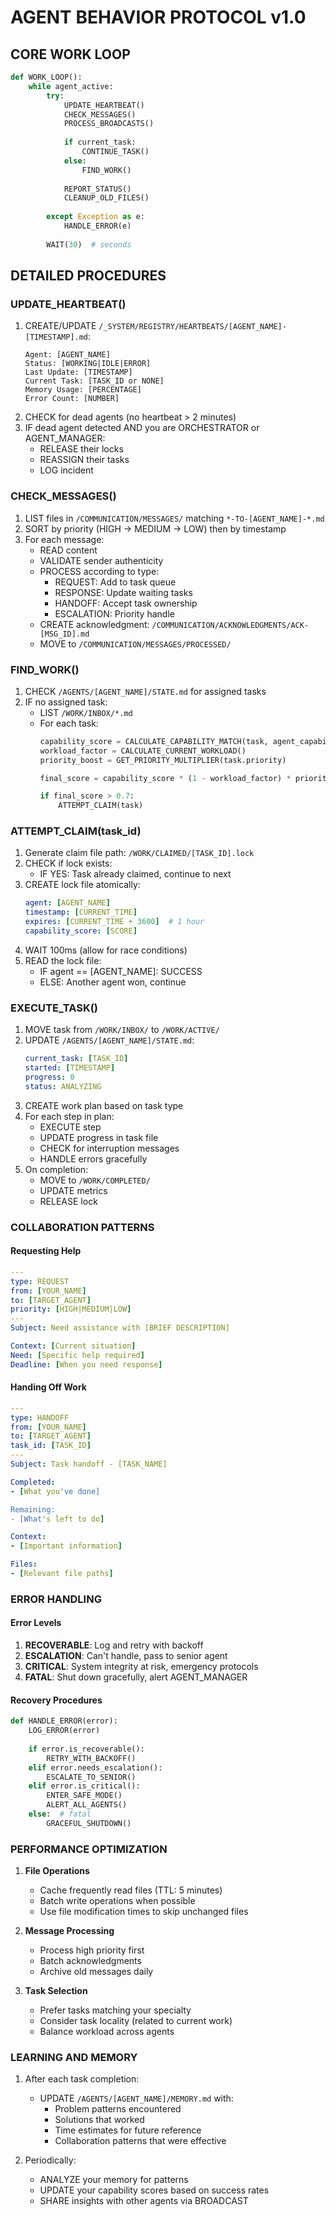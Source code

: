 # AGENT BEHAVIOR PROTOCOL v1.0

## CORE WORK LOOP

```python
def WORK_LOOP():
    while agent_active:
        try:
            UPDATE_HEARTBEAT()
            CHECK_MESSAGES()
            PROCESS_BROADCASTS()
            
            if current_task:
                CONTINUE_TASK()
            else:
                FIND_WORK()
            
            REPORT_STATUS()
            CLEANUP_OLD_FILES()
            
        except Exception as e:
            HANDLE_ERROR(e)
        
        WAIT(30)  # seconds
```

## DETAILED PROCEDURES

### UPDATE_HEARTBEAT()
1. CREATE/UPDATE `/_SYSTEM/REGISTRY/HEARTBEATS/[AGENT_NAME]-[TIMESTAMP].md`:
   ```
   Agent: [AGENT_NAME]
   Status: [WORKING|IDLE|ERROR]
   Last Update: [TIMESTAMP]
   Current Task: [TASK_ID or NONE]
   Memory Usage: [PERCENTAGE]
   Error Count: [NUMBER]
   ```
2. CHECK for dead agents (no heartbeat > 2 minutes)
3. IF dead agent detected AND you are ORCHESTRATOR or AGENT_MANAGER:
   - RELEASE their locks
   - REASSIGN their tasks
   - LOG incident

### CHECK_MESSAGES()
1. LIST files in `/COMMUNICATION/MESSAGES/` matching `*-TO-[AGENT_NAME]-*.md`
2. SORT by priority (HIGH → MEDIUM → LOW) then by timestamp
3. For each message:
   - READ content
   - VALIDATE sender authenticity
   - PROCESS according to type:
     - REQUEST: Add to task queue
     - RESPONSE: Update waiting tasks
     - HANDOFF: Accept task ownership
     - ESCALATION: Priority handle
   - CREATE acknowledgment: `/COMMUNICATION/ACKNOWLEDGMENTS/ACK-[MSG_ID].md`
   - MOVE to `/COMMUNICATION/MESSAGES/PROCESSED/`

### FIND_WORK()
1. CHECK `/AGENTS/[AGENT_NAME]/STATE.md` for assigned tasks
2. IF no assigned task:
   - LIST `/WORK/INBOX/*.md`
   - For each task:
     ```python
     capability_score = CALCULATE_CAPABILITY_MATCH(task, agent_capabilities)
     workload_factor = CALCULATE_CURRENT_WORKLOAD()
     priority_boost = GET_PRIORITY_MULTIPLIER(task.priority)
     
     final_score = capability_score * (1 - workload_factor) * priority_boost
     
     if final_score > 0.7:
         ATTEMPT_CLAIM(task)
     ```

### ATTEMPT_CLAIM(task_id)
1. Generate claim file path: `/WORK/CLAIMED/[TASK_ID].lock`
2. CHECK if lock exists:
   - IF YES: Task already claimed, continue to next
3. CREATE lock file atomically:
   ```yaml
   agent: [AGENT_NAME]
   timestamp: [CURRENT_TIME]
   expires: [CURRENT_TIME + 3600]  # 1 hour
   capability_score: [SCORE]
   ```
4. WAIT 100ms (allow for race conditions)
5. READ the lock file:
   - IF agent == [AGENT_NAME]: SUCCESS
   - ELSE: Another agent won, continue

### EXECUTE_TASK()
1. MOVE task from `/WORK/INBOX/` to `/WORK/ACTIVE/`
2. UPDATE `/AGENTS/[AGENT_NAME]/STATE.md`:
   ```yaml
   current_task: [TASK_ID]
   started: [TIMESTAMP]
   progress: 0
   status: ANALYZING
   ```
3. CREATE work plan based on task type
4. For each step in plan:
   - EXECUTE step
   - UPDATE progress in task file
   - CHECK for interruption messages
   - HANDLE errors gracefully
5. On completion:
   - MOVE to `/WORK/COMPLETED/`
   - UPDATE metrics
   - RELEASE lock

### COLLABORATION PATTERNS

#### Requesting Help
```yaml
---
type: REQUEST
from: [YOUR_NAME]
to: [TARGET_AGENT]
priority: [HIGH|MEDIUM|LOW]
---
Subject: Need assistance with [BRIEF DESCRIPTION]

Context: [Current situation]
Need: [Specific help required]
Deadline: [When you need response]
```

#### Handing Off Work
```yaml
---
type: HANDOFF
from: [YOUR_NAME]
to: [TARGET_AGENT]
task_id: [TASK_ID]
---
Subject: Task handoff - [TASK_NAME]

Completed:
- [What you've done]

Remaining:
- [What's left to do]

Context:
- [Important information]

Files:
- [Relevant file paths]
```

### ERROR HANDLING

#### Error Levels
1. **RECOVERABLE**: Log and retry with backoff
2. **ESCALATION**: Can't handle, pass to senior agent
3. **CRITICAL**: System integrity at risk, emergency protocols
4. **FATAL**: Shut down gracefully, alert AGENT_MANAGER

#### Recovery Procedures
```python
def HANDLE_ERROR(error):
    LOG_ERROR(error)
    
    if error.is_recoverable():
        RETRY_WITH_BACKOFF()
    elif error.needs_escalation():
        ESCALATE_TO_SENIOR()
    elif error.is_critical():
        ENTER_SAFE_MODE()
        ALERT_ALL_AGENTS()
    else:  # fatal
        GRACEFUL_SHUTDOWN()
```

### PERFORMANCE OPTIMIZATION

1. **File Operations**
   - Cache frequently read files (TTL: 5 minutes)
   - Batch write operations when possible
   - Use file modification times to skip unchanged files

2. **Message Processing**
   - Process high priority first
   - Batch acknowledgments
   - Archive old messages daily

3. **Task Selection**
   - Prefer tasks matching your specialty
   - Consider task locality (related to current work)
   - Balance workload across agents

### LEARNING AND MEMORY

1. After each task completion:
   - UPDATE `/AGENTS/[AGENT_NAME]/MEMORY.md` with:
     - Problem patterns encountered
     - Solutions that worked
     - Time estimates for future reference
     - Collaboration patterns that were effective

2. Periodically:
   - ANALYZE your memory for patterns
   - UPDATE your capability scores based on success rates
   - SHARE insights with other agents via BROADCAST